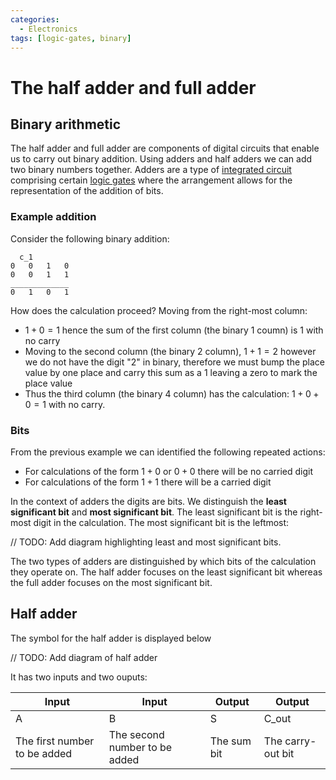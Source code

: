 ```yaml
---
categories:
  - Electronics
tags: [logic-gates, binary]
---
```


# The half adder and full adder

## Binary arithmetic

The half adder and full adder are components of digital circuits that enable us to carry out binary addition. Using adders and half adders we can add two binary numbers together. Adders are a type of [integrated circuit]() comprising certain [logic gates](/Hardware/Logic_Gates/Logic_gates.md) where the arrangement allows for the representation of the addition of bits.

### Example addition

Consider the following binary addition:

```
  c_1
0   0   1   0
0   0   1   1
_____________
0   1   0   1
```

How does the calculation proceed? Moving from the right-most column:

- $1 + 0 = 1$ hence the sum of the first column (the binary 1 coumn) is $1$ with no carry
- Moving to the second column (the binary 2 column), $1 + 1 = 2$ however we do not have the digit "2" in binary, therefore we must bump the place value by one place and carry this sum as a $1$ leaving a zero to mark the place value
- Thus the third column (the binary 4 column) has the calculation: $1 + 0 + 0 = 1$ with no carry.

### Bits

From the previous example we can identified the following repeated actions:

- For calculations of the form $1 + 0$ or $0 + 0$ there will be no carried digit
- For calculations of the form $1 + 1$ there will be a carried digit

In the context of adders the digits are bits. We distinguish the **least significant bit** and **most significant bit**. The least significant bit is the right-most digit in the calculation. The most significant bit is the leftmost:

// TODO: Add diagram highlighting least and most significant bits.

The two types of adders are distinguished by which bits of the calculation they operate on. The half adder focuses on the least significant bit whereas the full adder focuses on the most significant bit.

## Half adder

The symbol for the half adder is displayed below

// TODO: Add diagram of half adder

It has two inputs and two ouputs:

| Input                        | Input                         | Output      | Output            |
| ---------------------------- | ----------------------------- | ----------- | ----------------- |
| A                            | B                             | S           | C_out             |
| The first number to be added | The second number to be added | The sum bit | The carry-out bit |
